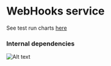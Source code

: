 # WebHooks service

See test run charts [here](https://serob.github.io/WebHooks_test_run/)


### Internal dependencies

![Alt text](https://image.ibb.co/hJK7kw/Webhooks_dependency.png?raw=true "Dependency")
